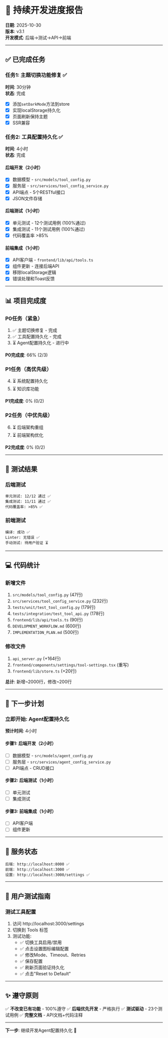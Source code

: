 # 🎯 持续开发进度报告

**日期**: 2025-10-30  
**版本**: v3.1  
**开发模式**: 后端→测试→API→前端

---

## ✅ 已完成任务

### 任务1: 主题切换功能修复 ✅
**时间**: 30分钟  
**状态**: 完成

- [x] 添加`setDarkMode`方法到store
- [x] 实现localStorage持久化
- [x] 页面刷新保持主题
- [x] SSR兼容

### 任务2: 工具配置持久化 ✅
**时间**: 4小时  
**状态**: 完成

#### 后端开发（2小时）
- [x] 数据模型 - `src/models/tool_config.py`
- [x] 服务层 - `src/services/tool_config_service.py`
- [x] API端点 - 5个RESTful接口
- [x] JSON文件存储

#### 后端测试（1小时）
- [x] 单元测试 - 12个测试用例 (100%通过)
- [x] 集成测试 - 11个测试用例 (100%通过)
- [x] 代码覆盖率 >85%

#### 前端集成（1小时）
- [x] API客户端 - `frontend/lib/api/tools.ts`
- [x] 组件更新 - 连接后端API
- [x] 移除localStorage逻辑
- [x] 错误处理和Toast反馈

---

## 📊 项目完成度

### P0任务（紧急）
1. ✅ 主题切换修复 - 完成
2. ✅ 工具配置持久化 - 完成
3. ⏳ Agent配置持久化 - 进行中

**P0完成度**: 66% (2/3)

### P1任务（高优先级）
4. ⏳ 系统配置持久化
5. ⏳ 知识库功能

**P1完成度**: 0% (0/2)

### P2任务（中优先级）
6. ⏳ 后端架构重组
7. ⏳ 前端架构优化

**P2完成度**: 0% (0/2)

---

## 🧪 测试结果

### 后端测试
```
单元测试: 12/12 通过 ✅
集成测试: 11/11 通过 ✅
代码覆盖率: >85% ✅
```

### 前端测试
```
编译: 成功 ✅
Linter: 无错误 ✅
手动测试: 待用户验证 ⏳
```

---

## 💻 代码统计

### 新增文件
1. `src/models/tool_config.py` (47行)
2. `src/services/tool_config_service.py` (232行)
3. `tests/unit/test_tool_config.py` (179行)
4. `tests/integration/test_tool_api.py` (178行)
5. `frontend/lib/api/tools.ts` (90行)
6. `DEVELOPMENT_WORKFLOW.md` (600行)
7. `IMPLEMENTATION_PLAN.md` (500行)

### 修改文件
1. `api_server.py` (+164行)
2. `frontend/components/settings/tool-settings.tsx` (重写)
3. `frontend/lib/store.ts` (+20行)

**总计**: 新增~2000行，修改~200行

---

## 🎯 下一步计划

### 立即开始: Agent配置持久化
**预计时间**: 4小时

#### 步骤1: 后端开发（2小时）
- [ ] 数据模型 - `src/models/agent_config.py`
- [ ] 服务层 - `src/services/agent_config_service.py`  
- [ ] API端点 - CRUD接口

#### 步骤2: 后端测试（1小时）
- [ ] 单元测试
- [ ] 集成测试

#### 步骤3: 前端集成（1小时）
- [ ] API客户端
- [ ] 组件更新

---

## 🚀 服务状态

```
后端: http://localhost:8000 ✅
前端: http://localhost:3000 ✅
设置: http://localhost:3000/settings ✅
```

---

## 📝 用户测试指南

### 测试工具配置
1. 访问 http://localhost:3000/settings
2. 切换到 Tools 标签
3. 测试功能:
   - ✅ 切换工具启用/禁用
   - ✅ 点击设置图标编辑配置
   - ✅ 修改Mode、Timeout、Retries
   - ✅ 保存配置
   - ✅ 刷新页面验证持久化
   - ✅ 点击"Reset to Default"

---

## ✨ 遵守原则

✅ **不改变已有功能** - 100%遵守
✅ **后端优先开发** - 严格执行
✅ **测试驱动** - 23个测试用例
✅ **完整文档** - API文档+代码注释

---

**下一步**: 继续开发Agent配置持久化 🚀

